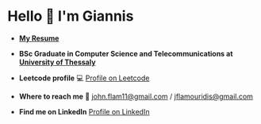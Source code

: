 # Hello 👋 I'm Giannis

- **[My Resume](https://github.com/user-attachments/files/17077764/GiannisFlamouridis-CV.pdf)**
<!-- **Working as a Software Engineer at [Netcompany](https://www.netcompany.com/)** !-->
- **BSc Graduate in Computer Science and Telecommunications at [University of Thessaly](https://www.uth.gr/)**

- **Leetcode profile** 💻 [Profile on Leetcode](https://leetcode.com/u/user6169gn/)

- **Where to reach me** 📧 john.flam11@gmail.com / jflamouridis@gmail.com

- **Find me on LinkedIn** [Profile on LinkedIn](https://www.linkedin.com/in/giannis-flamouridis/)
